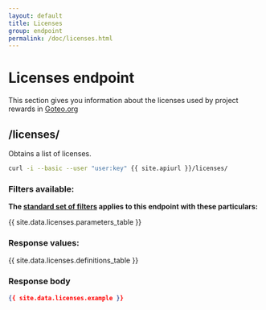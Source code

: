 ```yaml
---
layout: default
title: Licenses
group: endpoint
permalink: /doc/licenses.html
---
```

# Licenses endpoint

This section gives you information about the licenses used by project rewards in [Goteo.org](http://goteo.org)

<a name="licenses"></a>
## /licenses/

Obtains a list of licenses.

```bash
curl -i --basic --user "user:key" {{ site.apiurl }}/licenses/
```

### Filters available:

**The [standard set of filters](filters.html) applies to this endpoint with these particulars:**

{{ site.data.licenses.parameters_table }}

### Response values:

{{ site.data.licenses.definitions_table }}

### Response body

```json
{{ site.data.licenses.example }}
```
